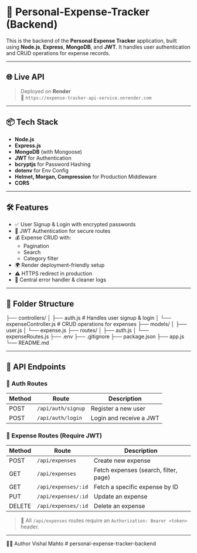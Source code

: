 # 📘 Personal-Expense-Tracker (Backend)

This is the backend of the **Personal Expense Tracker** application, built using **Node.js**, **Express**, **MongoDB**, and **JWT**. It handles user authentication and CRUD operations for expense records.

---

## 🌐 Live API

> Deployed on **Render**  
> 🔗 `https://expense-tracker-api-service.onrender.com`

---

## 📦 Tech Stack

- **Node.js**
- **Express.js**
- **MongoDB** (with Mongoose)
- **JWT** for Authentication
- **bcryptjs** for Password Hashing
- **dotenv** for Env Config
- **Helmet, Morgan, Compression** for Production Middleware
- **CORS**

---

## 🛠 Features

- ✅ User Signup & Login with encrypted passwords
- 🔐 JWT Authentication for secure routes
- 💰 Expense CRUD with:
  - Pagination
  - Search
  - Category filter
- 🌍 Render deployment-friendly setup
- ⚠️ HTTPS redirect in production
- 📄 Central error handler & cleaner logs

---

## 📁 Folder Structure

├── controllers/
│ ├── auth.js # Handles user signup & login
│ └── expenseController.js # CRUD operations for expenses
├── models/
│ ├── user.js
│ └── expense.js
├── routes/
│ ├── auth.js
│ └── expenseRoutes.js
├── .env
├── .gitignore
├── package.json
├── app.js
└── README.md

---

## 🔑 API Endpoints

### 👤 Auth Routes

| Method | Route              | Description             |
| ------ | ------------------ | ----------------------- |
| POST   | `/api/auth/signup` | Register a new user     |
| POST   | `/api/auth/login`  | Login and receive a JWT |

### 💸 Expense Routes (Require JWT)

| Method | Route               | Description                           |
| ------ | ------------------- | ------------------------------------- |
| POST   | `/api/expenses`     | Create new expense                    |
| GET    | `/api/expenses`     | Fetch expenses (search, filter, page) |
| GET    | `/api/expenses/:id` | Fetch a specific expense by ID        |
| PUT    | `/api/expenses/:id` | Update an expense                     |
| DELETE | `/api/expenses/:id` | Delete an expense                     |

> 🔐 All `/api/expenses` routes require an `Authorization: Bearer <token>` header.

---

👨‍💻 Author
Vishal Mahto
#   p e r s o n a l - e x p e n s e - t r a c k e r - b a c k e n d  
 